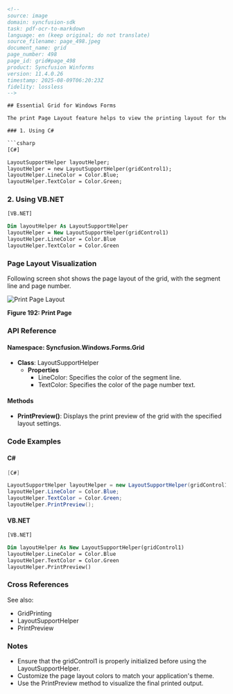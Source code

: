 ```html
<!-- 
source: image
domain: syncfusion-sdk
task: pdf-ocr-to-markdown
language: en (keep original; do not translate)
source_filename: page_498.jpeg
document_name: grid
page_number: 498
page_id: grid#page_498
product: Syncfusion Winforms
version: 11.4.0.26
timestamp: 2025-08-09T06:20:23Z
fidelity: lossless
-->

## Essential Grid for Windows Forms

The print Page Layout feature helps to view the printing layout for the grid by displaying a segment line and a page number with each segment. This helps users to analyze page breaks within the grid and manage them accordingly. Colors for the line and text of the page layout can be defined with the properties available. Following code example illustrates this.

### 1. Using C#

```csharp
[C#]

LayoutSupportHelper layoutHelper;
layoutHelper = new LayoutSupportHelper(gridControl1);
layoutHelper.LineColor = Color.Blue;
layoutHelper.TextColor = Color.Green;
```

### 2. Using VB.NET

```vb
[VB.NET]

Dim layoutHelper As LayoutSupportHelper
layoutHelper = New LayoutSupportHelper(gridControl1)
layoutHelper.LineColor = Color.Blue
layoutHelper.TextColor = Color.Green
```

### Page Layout Visualization

Following screen shot shows the page layout of the grid, with the segment line and page number.

![Print Page Layout](https://example.com/image.png)

**Figure 192: Print Page**

### API Reference

#### Namespace: Syncfusion.Windows.Forms.Grid
- **Class**: LayoutSupportHelper
  - **Properties**
    - LineColor: Specifies the color of the segment line.
    - TextColor: Specifies the color of the page number text.

#### Methods
- **PrintPreview()**: Displays the print preview of the grid with the specified layout settings.

### Code Examples

#### C#

```csharp
[C#]

LayoutSupportHelper layoutHelper = new LayoutSupportHelper(gridControl1);
layoutHelper.LineColor = Color.Blue;
layoutHelper.TextColor = Color.Green;
layoutHelper.PrintPreview();
```

#### VB.NET

```vb
[VB.NET]

Dim layoutHelper As New LayoutSupportHelper(gridControl1)
layoutHelper.LineColor = Color.Blue
layoutHelper.TextColor = Color.Green
layoutHelper.PrintPreview()
```

### Cross References

See also: 
- GridPrinting
- LayoutSupportHelper
- PrintPreview

### Notes

- Ensure that the gridControl1 is properly initialized before using the LayoutSupportHelper.
- Customize the page layout colors to match your application's theme.
- Use the PrintPreview method to visualize the final printed output.

<!-- tags: [Syncfusion, Windows Forms, Grid, LayoutSupportHelper, PrintPreview, C#, VB.NET] keywords: [print page layout, segment line, page number, colors, grid printing, layout, preview] -->
```